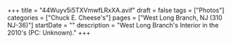 +++
title = "44Wuyv5i5TXVmwfLRxXA.avif"
draft = false
tags = ["Photos"]
categories = ["Chuck E. Cheese's"]
pages = ["West Long Branch, NJ (310 NJ-36)"]
startDate = ""
description = "West Long Branch's Interior in the 2010's (PC: Unknown)."
+++

